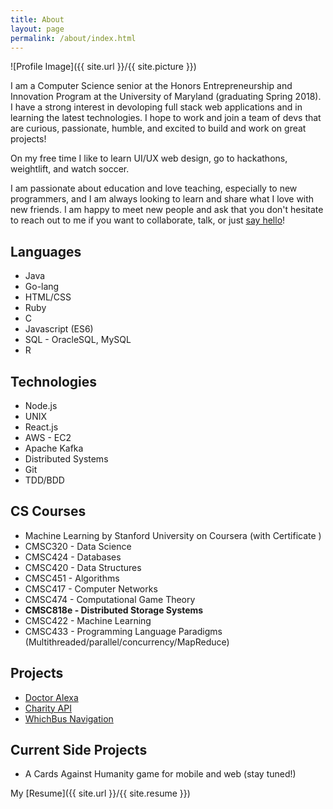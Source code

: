 ```yaml
---
title: About
layout: page
permalink: /about/index.html
---
```

![Profile Image]({{ site.url }}/{{ site.picture }})

I am a Computer Science senior at the Honors Entrepreneurship and Innovation Program at the University of Maryland (graduating Spring 2018). I have a strong interest in devoloping full stack web applications and in learning the latest technologies. I hope to work and join a
team of devs that are curious, passionate, humble, and excited to build and work on great projects!

On my free time I like to learn UI/UX web design, go to hackathons, weightlift, and watch soccer.

I am passionate about education and love teaching, especially to new programmers, and I am always looking to learn and share what I love with new friends. I am happy to meet new people and ask that you don't hesitate to reach out to me if you want to collaborate, talk, or just [say hello](mailto:yusuf.ameri@gmail.com)!

<h2>Languages</h2>

<ul class="skill-list">
  <li>Java</li>
  <li>Go-lang</li>
  <li>HTML/CSS</li>
  <li>Ruby</li>
  <li>C</li>
  <li>Javascript (ES6)</li>
  <li>SQL - OracleSQL, MySQL</li>
  <li>R</li>
</ul>

<h2>Technologies</h2>

<ul class="skill-list">
  <li>Node.js</li>
  <li>UNIX</li>
  <li>React.js</li>
  <li>AWS - EC2</li>
  <li>Apache Kafka</li>
  <li>Distributed Systems</li>
  <li>Git</li>
  <li>TDD/BDD</li>
</ul>

<h2>CS Courses</h2>
<ul class="skill-list">
  <li> Machine Learning by Stanford University on Coursera (with  Certificate ) </li>
  <li>CMSC320 - Data Science</li>
  <li>CMSC424 - Databases</li>
  <li>CMSC420 - Data Structures</li>
  <li>CMSC451 - Algorithms</li>
  <li>CMSC417 - Computer Networks</li>
  <li>CMSC474 - Computational Game Theory</li>
  <li><b>CMSC818e - Distributed Storage Systems</b></li>
  <li>CMSC422 - Machine Learning</li>
  <li>CMSC433 - Programming Language Paradigms (Multithreaded/parallel/concurrency/MapReduce)</li>
</ul>

<h2>Projects</h2>

<ul>
	<li><a href="https://devpost.com/software/doctor-alexa">Doctor Alexa</a></li>
  <li><a href="https://devpost.com/software/charityapi-qrem6z">Charity API</a></li>
  <li><a href="https://devpost.com/software/whichbus-7mhces">WhichBus Navigation</a></li>
</ul>

<h2> Current Side Projects </h2>
<ul>
	<li>A Cards Against Humanity game for mobile and web (stay tuned!)</li>
</ul>

My [Resume]({{ site.url }}/{{ site.resume }})
